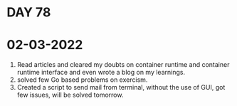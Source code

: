 # DAY 78
# 02-03-2022
1. Read articles and cleared my doubts on container runtime and container runtime interface and even wrote a blog on my learnings. 
2. solved few Go based problems on exercism. 
3. Created a script to send mail from terminal, without the use of GUI, got few issues, will be solved tomorrow. 

